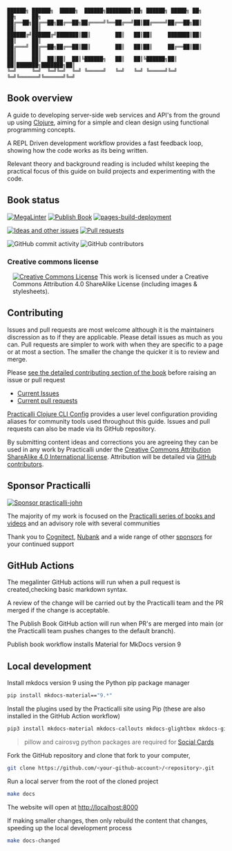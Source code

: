 ```none
██████╗ ██████╗  █████╗  ██████╗████████╗██╗ ██████╗ █████╗ ██╗     ██╗     ██╗
██╔══██╗██╔══██╗██╔══██╗██╔════╝╚══██╔══╝██║██╔════╝██╔══██╗██║     ██║     ██║
██████╔╝██████╔╝███████║██║        ██║   ██║██║     ███████║██║     ██║     ██║
██╔═══╝ ██╔══██╗██╔══██║██║        ██║   ██║██║     ██╔══██║██║     ██║     ██║
██║     ██║  ██║██║  ██║╚██████╗   ██║   ██║╚██████╗██║  ██║███████╗███████╗██║
╚═╝     ╚═╝  ╚═╝╚═╝  ╚═╝ ╚═════╝   ╚═╝   ╚═╝ ╚═════╝╚═╝  ╚═╝╚══════╝╚══════╝╚═╝
```

## Book overview

A guide to developing server-side web services and API's from the ground up using [Clojure](http://clojure.org), aiming for a simple and clean design using functional programming concepts.

A REPL Driven development workflow provides a fast feedback loop, showing how the code works as its being written.

Relevant theory and background reading is included whilst keeping the practical focus of this guide on build projects and experimenting with the code.


## Book status

[![MegaLinter](https://github.com/practicalli/clojure-web-services/actions/workflows/megalinter.yaml/badge.svg)](https://github.com/practicalli/clojure-web-services/actions/workflows/megalinter.yaml)
[![Publish Book](https://github.com/practicalli/clojure-web-services/actions/workflows/publish-book.yaml/badge.svg)](https://github.com/practicalli/clojure-web-services/actions/workflows/publish-book.yaml)
[![pages-build-deployment](https://github.com/practicalli/clojure-web-services/actions/workflows/pages/pages-build-deployment/badge.svg)](https://github.com/practicalli/clojure-web-services/actions/workflows/pages/pages-build-deployment)

[![Ideas and other issues](https://img.shields.io/github/issues/practicalli/clojure-web-services?label=content%20ideas%20and%20issues&logoColor=green&style=for-the-badge)](https://github.com/practicalli/clojure-web-services/issues)
[![Pull requests](https://img.shields.io/github/issues-pr/practicalli/clojure-web-services?style=for-the-badge)](https://github.com/practicalli/clojure-web-services/pulls)

![GitHub commit activity](https://img.shields.io/github/commit-activity/m/practicalli/clojure-web-services?style=for-the-badge)
![GitHub contributors](https://img.shields.io/github/contributors/practicalli/clojure-web-services?style=for-the-badge&label=github%20contributors)

### Creative commons license

<div style="width:95%; margin:auto;">
  <a rel="license" href="http://creativecommons.org/licenses/by-sa/4.0/"><img alt="Creative Commons License" style="border-width:0" src="https://i.creativecommons.org/l/by-sa/4.0/88x31.png" /></a>
  This work is licensed under a Creative Commons Attribution 4.0 ShareAlike License (including images & stylesheets).
</div>

## Contributing

Issues and pull requests are most welcome although it is the maintainers discression as to if they are applicable.  Please detail issues as much as you can.  Pull requests are simpler to work with when they are specific to a page or at most a section.  The smaller the change the quicker it is to review and merge.

Please [see the detailed contributing section of the book](contributing.html) before raising an issue or pull request

* [Current Issues](https://github.com/practicalli/clojure-web-services/issues)
* [Current pull requests](https://github.com/practicalli/clojure-web-services/pulls)

[Practicalli Clojure CLI Config](clojure/clojure-cli/practicalli-config.md) provides a user level configuration providing aliases for community tools used throughout this guide.  Issues and pull requests can also be made via its GitHub repository.

By submitting content ideas and corrections you are agreeing they can be used in any work by Practicalli under the [Creative Commons Attribution ShareAlike 4.0 International license](https://creativecommons.org/licenses/by-sa/4.0/).  Attribution will be detailed via [GitHub contributors](https://github.com/practicalli/clojure-web-services/graphs/contributors).


## Sponsor Practicalli

[![Sponsor practicalli-john](https://raw.githubusercontent.com/practicalli/graphic-design/live/buttons/practicalli-github-sponsors-button.png)](https://github.com/sponsors/practicalli-john/)

The majority of my work is focused on the [Practicalli series of books and videos](https://practical.li/) and an advisory role with several communities

Thank you to [Cognitect](https://www.cognitect.com/), [Nubank](https://nubank.com.br/) and a wide range of other [sponsors](https://github.com/sponsors/practicalli-john#sponsors) for your continued support


## GitHub Actions

The megalinter GitHub actions will run when a pull request is created,checking basic markdown syntax.

A review of the change will be carried out by the Practicalli team and the PR merged if the change is acceptable.

The Publish Book GitHub action will run when PR's are merged into main (or the Practicalli team pushes changes to the default branch).

Publish book workflow installs Material for MkDocs version 9


## Local development

Install mkdocs version 9 using the Python pip package manager

```bash
pip install mkdocs-material=="9.*"
```

Install the plugins used by the Practicalli site using Pip (these are also installed in the GitHub Action workflow)

```bash
pip3 install mkdocs-material mkdocs-callouts mkdocs-glightbox mkdocs-git-revision-date-localized-plugin mkdocs-redirects pillow cairosvg
```

> pillow and cairosvg python packages are required for [Social Cards](https://squidfunk.github.io/mkdocs-material/setup/setting-up-social-cards/)

Fork the GitHub repository and clone that fork to your computer,

```bash
git clone https://github.com/<your-github-account>/<repository>.git

```

Run a local server from the root of the cloned project

```bash
make docs
```

The website will open at <http://localhost:8000>

If making smaller changes, then only rebuild the content that changes, speeding up the local development process

```bash
make docs-changed
```
